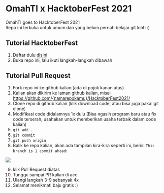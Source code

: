 # OmahTI x HacktoberFest 2021

OmahTI goes to HacktoberFest 2021 <br/>
Repo ini terbuka untuk umum dan yang belum pernah belajar git lohh :)

## Tutorial HacktoberFest

1. Daftar dulu [disini](https://hacktoberfest.digitalocean.com/)
2. Buka repo ini, lalu ikuti langkah-langkah dibawah

## Tutorial Pull Request

1. Fork repo ini ke github kalian (ada di pojok kanan atas)
2. Kalian akan dikirim ke laman github kalian, misal https://github.com/{namarepokamu}/HacktoberFest2021/
3. Clone repo di github kalian (klik download code, atau bisa juga pakai git clone)
4. Modifikasi code didalamnya 1x dulu (Bisa ngasih program baru atau fix code terserah, usahakan untuk memberikan usaha terbaik dalam code kalian)
5. `git add .`
6. `git commit` 
7. `git push origin`
8. Balik ke repo kalian, akan ada tampilan kira-kira seperti ini, berisi `This branch is 1 commit ahead`:

<img src='./.png/pr-ss.png' />

9. klik Pull Request diatas
10. Tunggu sampai PR kalian di acc
11. Ulangi langkah 3-9 sebanyak 4x
12. Selamat menikmati baju gratis :)
